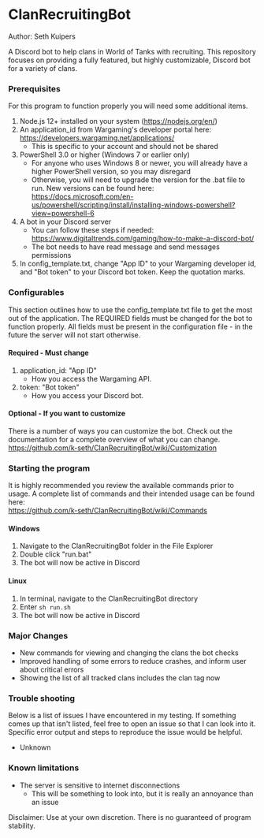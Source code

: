 # ClanRecruitingBot
Author: Seth Kuipers

A Discord bot to help clans in World of Tanks with recruiting. This repository focuses on providing a fully featured, but highly customizable, Discord bot for a variety of clans.
  
### Prerequisites  

For this program to function properly you will need some additional items.  
1. Node.js 12+ installed on your system (https://nodejs.org/en/)
2. An application_id from Wargaming's developer portal here: https://developers.wargaming.net/applications/
    * This is specific to your account and should not be shared
3. PowerShell 3.0 or higher (Windows 7 or earlier only)
    * For anyone who uses Windows 8 or newer, you will already have a higher PowerShell version, so you may disregard
    * Otherwise, you will need to upgrade the version for the .bat file to run. New versions can be found here: https://docs.microsoft.com/en-us/powershell/scripting/install/installing-windows-powershell?view=powershell-6
4. A bot in your Discord server
    * You can follow these steps if needed: https://www.digitaltrends.com/gaming/how-to-make-a-discord-bot/
    * The bot needs to have read message and send messages permissions
5. In config_template.txt, change "App ID" to your Wargaming developer id, and "Bot token" to your Discord bot token. Keep the quotation marks. 
 
### Configurables

This section outlines how to use the config_template.txt file to get the most out of the application. The REQUIRED fields must be changed for the bot to function properly. All fields must be present in the configuration file - in the future the server will not start otherwise.

#### Required - Must change

1. application_id: "App ID"
    * How you access the Wargaming API.
2. token: "Bot token"
    * How you access your Discord bot.

#### Optional - If you want to customize

There is a number of ways you can customize the bot. Check out the documentation for a complete overview of what you can change.  
https://github.com/k-seth/ClanRecruitingBot/wiki/Customization

### Starting the program  
It is highly recommended you review the available commands prior to usage. A complete list of commands and their intended usage can be found here:  
https://github.com/k-seth/ClanRecruitingBot/wiki/Commands

#### Windows
1. Navigate to the ClanRecruitingBot folder in the File Explorer
2. Double click "run.bat"
3. The bot will now be active in Discord

#### Linux
1. In terminal, navigate to the ClanRecruitingBot directory
2. Enter `sh run.sh`
3. The bot will now be active in Discord

### Major Changes

- New commands for viewing and changing the clans the bot checks
- Improved handling of some errors to reduce crashes, and inform user about critical errors
- Showing the list of all tracked clans includes the clan tag now

### Trouble shooting
  
Below is a list of issues I have encountered in my testing. If something comes up that isn't listed, feel free to open an issue so that I can look into it. Specific error output and steps to reproduce the issue would be helpful.  
  
- Unknown
  
### Known limitations  
  
- The server is sensitive to internet disconnections
    * This will be something to look into, but it is really an annoyance than an issue

  
Disclaimer: Use at your own discretion. There is no guaranteed of program stability.  
